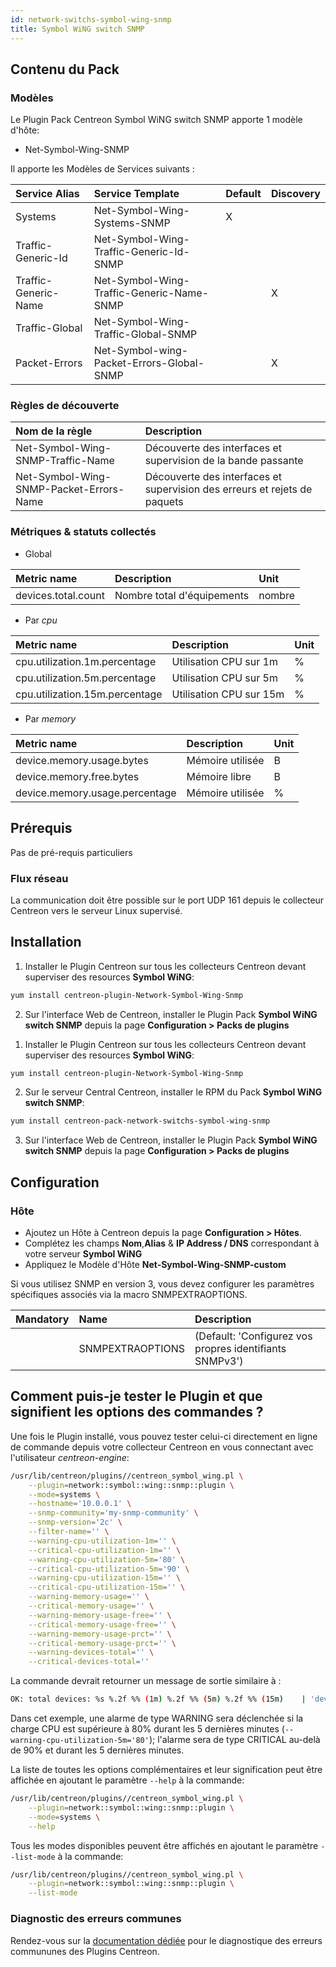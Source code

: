 ```yaml
---
id: network-switchs-symbol-wing-snmp
title: Symbol WiNG switch SNMP
---
```


## Contenu du Pack

### Modèles

Le Plugin Pack Centreon Symbol WiNG switch SNMP apporte 1 modèle d'hôte:
* Net-Symbol-Wing-SNMP

Il apporte les Modèles de Services suivants :

| Service Alias        | Service Template                          | Default | Discovery |
|:---------------------|:------------------------------------------|:--------|:----------|
| Systems              | Net-Symbol-Wing-Systems-SNMP              | X       |           |
| Traffic-Generic-Id   | Net-Symbol-Wing-Traffic-Generic-Id-SNMP   |         |           |
| Traffic-Generic-Name | Net-Symbol-Wing-Traffic-Generic-Name-SNMP |         | X         |
| Traffic-Global       | Net-Symbol-Wing-Traffic-Global-SNMP       |         |           |
| Packet-Errors        | Net-Symbol-wing-Packet-Errors-Global-SNMP |         | X         |

### Règles de découverte

| Nom de la règle                         | Description                                                               |
|:----------------------------------------|:--------------------------------------------------------------------------|
| Net-Symbol-Wing-SNMP-Traffic-Name       | Découverte des interfaces et supervision de la bande passante             |
| Net-Symbol-Wing-SNMP-Packet-Errors-Name | Découverte des interfaces et supervision des erreurs et rejets de paquets |

### Métriques & statuts collectés

<!--DOCUSAURUS_CODE_TABS-->

<!--Systems-->

* Global

| Metric name         | Description                | Unit   |
|:--------------------|:---------------------------|:-------|
| devices.total.count | Nombre total d'équipements | nombre |

* Par *cpu*

| Metric name                    | Description             | Unit |
|:-------------------------------|:------------------------|:-----|
| cpu.utilization.1m.percentage  | Utilisation CPU sur 1m  | %    |
| cpu.utilization.5m.percentage  | Utilisation CPU sur 5m  | %    |
| cpu.utilization.15m.percentage | Utilisation CPU sur 15m | %    |

* Par *memory*

| Metric name                    | Description      | Unit |
|:-------------------------------|:-----------------|:-----|
| device.memory.usage.bytes      | Mémoire utilisée | B    |
| device.memory.free.bytes       | Mémoire libre    | B    |
| device.memory.usage.percentage | Mémoire utilisée | %    |

<!--END_DOCUSAURUS_CODE_TABS-->

## Prérequis

Pas de pré-requis particuliers

### Flux réseau

La communication doit être possible sur le port UDP 161 depuis le collecteur
Centreon vers le serveur Linux supervisé.

## Installation

<!--DOCUSAURUS_CODE_TABS-->

<!--Online License-->

1. Installer le Plugin Centreon sur tous les collecteurs Centreon devant superviser des resources **Symbol WiNG**:

```bash
yum install centreon-plugin-Network-Symbol-Wing-Snmp
```

2. Sur l'interface Web de Centreon, installer le Plugin Pack **Symbol WiNG switch SNMP** depuis la page **Configuration > Packs de plugins**

<!--Offline License-->

1. Installer le Plugin Centreon sur tous les collecteurs Centreon devant superviser des resources **Symbol WiNG**:

```bash
yum install centreon-plugin-Network-Symbol-Wing-Snmp
```

2. Sur le serveur Central Centreon, installer le RPM du Pack **Symbol WiNG switch SNMP**:

 ```bash
yum install centreon-pack-network-switchs-symbol-wing-snmp
```

3. Sur l'interface Web de Centreon, installer le Plugin Pack **Symbol WiNG switch SNMP** depuis la page **Configuration > Packs de plugins**

<!--END_DOCUSAURUS_CODE_TABS-->

## Configuration

### Hôte

* Ajoutez un Hôte à Centreon depuis la page **Configuration > Hôtes**.
* Complétez les champs **Nom**,**Alias** & **IP Address / DNS** correspondant à votre serveur **Symbol WiNG**
* Appliquez le Modèle d'Hôte **Net-Symbol-Wing-SNMP-custom** 

Si vous utilisez SNMP en version 3, vous devez configurer les paramètres
spécifiques associés via la macro SNMPEXTRAOPTIONS.

| Mandatory | Name             | Description                                              |
|:----------|:-----------------|:---------------------------------------------------------|
|           | SNMPEXTRAOPTIONS | (Default: 'Configurez vos propres identifiants SNMPv3')  |

## Comment puis-je tester le Plugin et que signifient les options des commandes ? 

Une fois le Plugin installé, vous pouvez tester celui-ci directement en ligne 
de commande depuis votre collecteur Centreon en vous connectant avec 
l'utilisateur *centreon-engine*:

```bash
/usr/lib/centreon/plugins//centreon_symbol_wing.pl \
    --plugin=network::symbol::wing::snmp::plugin \
    --mode=systems \
    --hostname='10.0.0.1' \
    --snmp-community='my-snmp-community' \
    --snmp-version='2c' \
    --filter-name='' \
    --warning-cpu-utilization-1m='' \
    --critical-cpu-utilization-1m='' \
    --warning-cpu-utilization-5m='80' \
    --critical-cpu-utilization-5m='90' \
    --warning-cpu-utilization-15m='' \
    --critical-cpu-utilization-15m='' \
    --warning-memory-usage='' \
    --critical-memory-usage='' \
    --warning-memory-usage-free='' \
    --critical-memory-usage-free='' \
    --warning-memory-usage-prct='' \
    --critical-memory-usage-prct='' \
    --warning-devices-total='' \
    --critical-devices-total='' 
```

La commande devrait retourner un message de sortie similaire à :

```bash
OK: total devices: %s %.2f %% (1m) %.2f %% (5m) %.2f %% (15m)    | 'devices.total.count'=9000;;;0; 'cpu.utilization.1m.percentage'=9000%;;;0;100 'cpu.utilization.5m.percentage'=9000%;80;90;0;100 'cpu.utilization.15m.percentage'=9000%;;;0;100 'device.memory.usage.bytes'=9000B;;;0; 'device.memory.free.bytes'=9000B;;;0; 'device.memory.usage.percentage'=9000%;;;0;100 
```

Dans cet exemple, une alarme de type WARNING sera déclenchée si la charge CPU est supérieure à 80% durant les 5 dernières minutes 
(`--warning-cpu-utilization-5m='80'`); l'alarme sera de type CRITICAL au-delà de 90% et durant les 5 dernières minutes.

La liste de toutes les options complémentaires et leur signification peut être
affichée en ajoutant le paramètre `--help` à la commande:

```bash
/usr/lib/centreon/plugins//centreon_symbol_wing.pl \
    --plugin=network::symbol::wing::snmp::plugin \
    --mode=systems \
    --help
 ```

Tous les modes disponibles peuvent être affichés en ajoutant le paramètre 
`--list-mode` à la commande:

```bash
/usr/lib/centreon/plugins//centreon_symbol_wing.pl \
    --plugin=network::symbol::wing::snmp::plugin \
    --list-mode 
 ```

### Diagnostic des erreurs communes

Rendez-vous sur la [documentation dédiée](../tutorials/troubleshooting-plugins.html)
pour le diagnostique des erreurs commununes des Plugins Centreon.
